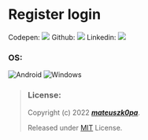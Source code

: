 # Register login 

Codepen: [![](https://img.shields.io/badge/Codepen-000000?style=for-the-badge&logo=codepen&logoColor=white)](https://codepen.io/k0pa)
Github: [![](https://img.shields.io/badge/GitHub-100000?style=for-the-badge&logo=github&logoColor=white)](https://github.com/mateuszk0pa)
Linkedin: [![](https://img.shields.io/badge/LinkedIn-0077B5?style=for-the-badge&logo=linkedin&logoColor=white)](https://www.linkedin.com/in/k0pa/)

### OS:
![Android](https://img.shields.io/badge/Android-3DDC84?style=for-the-badge&logo=android&logoColor=white)
![Windows](https://img.shields.io/badge/Windows-0078D6?style=for-the-badge&logo=windows&logoColor=white)

> ### License:
> Copyright (c) 2022 ***[mateuszk0pa](https://github.com/mateuszk0pa)***.
>
> Released under [MIT](https://choosealicense.com/licenses/mit/) License.
